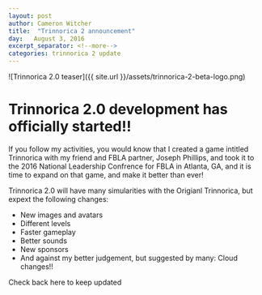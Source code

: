```yaml
---
layout: post
author: Cameron Witcher
title:  "Trinnorica 2 announcement"
day:   August 3, 2016
excerpt_separator: <!--more-->
categories: trinnorica 2 update
---
```

![Trinnorica 2.0 teaser]({{ site.url }}/assets/trinnorica-2-beta-logo.png)
<h1>Trinnorica 2.0 development has officially started!!</h1>
<p>If you follow my activities, you would know that I created a game intitled Trinnorica with my friend and FBLA partner, Joseph Phillips, and took it to the 2016 National Leadership Confrence for FBLA in Atlanta, GA, and it is time to expand on that game, and make it better than ever!</p>
<!--more-->
<p>Trinnorica 2.0 will have many simularities with the Origianl Trinnorica, but expext the following changes:</p>
<ul>
  <li>New images and avatars</li>
  <li>Different levels</li>
  <li>Faster gameplay</li>
  <li>Better sounds</li>
  <li>New sponsors</li>
  <li>And against my better judgement, but suggested by many: Cloud changes!!</li>
</ul>
<p>Check back here to keep updated</p>
